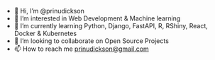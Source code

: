 - 👋 Hi, I’m @prinudickson
- 👀 I’m interested in Web Development & Machine learning
- 🌱 I’m currently learning Python, Django, FastAPI, R, RShiny, React, Docker & Kubernetes
- 💞️ I’m looking to collaborate on Open Source Projects
- 📫 How to reach me prinudickson@gmail.com

<!---
prinudickson/prinudickson is a ✨ special ✨ repository because its `README.md` (this file) appears on your GitHub profile.
You can click the Preview link to take a look at your changes.
--->
